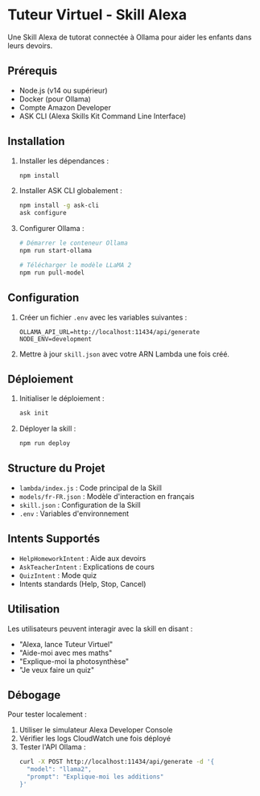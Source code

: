 # Tuteur Virtuel - Skill Alexa

Une Skill Alexa de tutorat connectée à Ollama pour aider les enfants dans leurs devoirs.

## Prérequis

- Node.js (v14 ou supérieur)
- Docker (pour Ollama)
- Compte Amazon Developer
- ASK CLI (Alexa Skills Kit Command Line Interface)

## Installation

1. Installer les dépendances :
   ```bash
   npm install
   ```

2. Installer ASK CLI globalement :
   ```bash
   npm install -g ask-cli
   ask configure
   ```

3. Configurer Ollama :
   ```bash
   # Démarrer le conteneur Ollama
   npm run start-ollama

   # Télécharger le modèle LLaMA 2
   npm run pull-model
   ```

## Configuration

1. Créer un fichier `.env` avec les variables suivantes :
   ```
   OLLAMA_API_URL=http://localhost:11434/api/generate
   NODE_ENV=development
   ```

2. Mettre à jour `skill.json` avec votre ARN Lambda une fois créé.

## Déploiement

1. Initialiser le déploiement :
   ```bash
   ask init
   ```

2. Déployer la skill :
   ```bash
   npm run deploy
   ```

## Structure du Projet

- `lambda/index.js` : Code principal de la Skill
- `models/fr-FR.json` : Modèle d'interaction en français
- `skill.json` : Configuration de la Skill
- `.env` : Variables d'environnement

## Intents Supportés

- `HelpHomeworkIntent` : Aide aux devoirs
- `AskTeacherIntent` : Explications de cours
- `QuizIntent` : Mode quiz
- Intents standards (Help, Stop, Cancel)

## Utilisation

Les utilisateurs peuvent interagir avec la skill en disant :
- "Alexa, lance Tuteur Virtuel"
- "Aide-moi avec mes maths"
- "Explique-moi la photosynthèse"
- "Je veux faire un quiz"

## Débogage

Pour tester localement :
1. Utiliser le simulateur Alexa Developer Console
2. Vérifier les logs CloudWatch une fois déployé
3. Tester l'API Ollama :
   ```bash
   curl -X POST http://localhost:11434/api/generate -d '{
     "model": "llama2",
     "prompt": "Explique-moi les additions"
   }'
   ```